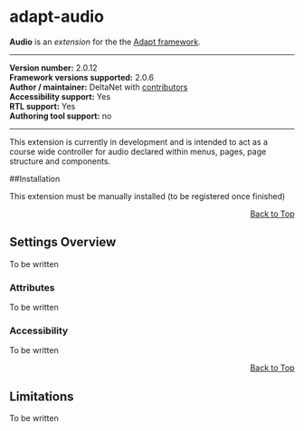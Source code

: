 # adapt-audio

**Audio** is an *extension* for the the [Adapt framework](https://github.com/adaptlearning/adapt_framework).   

----------------------------
**Version number:**  2.0.12   
**Framework versions supported:**  2.0.6    
**Author / maintainer:** DeltaNet with [contributors](https://github.com/deltanet/adapt-audio/graphs/contributors)     
**Accessibility support:** Yes  
**RTL support:** Yes     
**Authoring tool support:** no

----------------------------

This extension is currently in development and is intended to act as a course wide controller for audio declared within menus, pages, page structure and components.

##Installation

This extension must be manually installed (to be registered once finished)

<div float align=right><a href="#top">Back to Top</a></div>

## Settings Overview

To be written

### Attributes

To be written

### Accessibility

To be written
 
<div float align=right><a href="#top">Back to Top</a></div>

## Limitations
 
To be written
